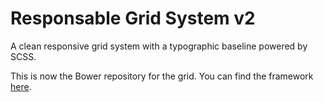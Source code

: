Responsable Grid System v2
==========================

A clean responsive grid system with a typographic baseline powered by SCSS.

This is now the Bower repository for the grid. You can find the framework [here](https://github.com/Abban/Responsable-Framework).
